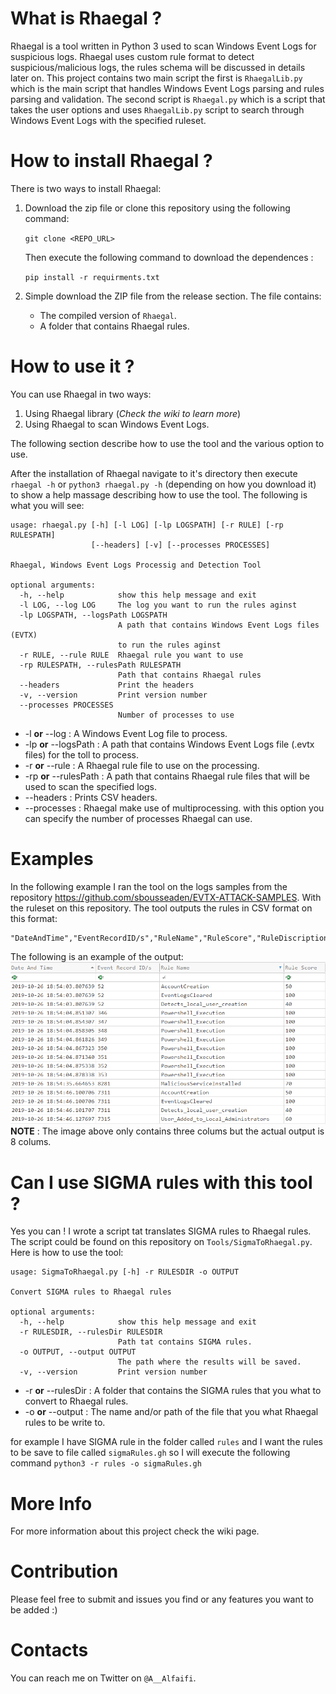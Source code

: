 # What is Rhaegal ?

Rhaegal is a tool written in Python 3  used to scan Windows Event Logs for suspicious logs. Rhaegal uses custom rule format to detect suspicious/malicious logs, the rules schema will be discussed in details later on. This project contains two main script the first is `RhaegalLib.py` which is the main script that handles Windows Event Logs parsing and rules parsing and validation. The second script is `Rhaegal.py` which is a script that takes the user options and uses `RhaegalLib.py` script to search through Windows Event Logs with the specified ruleset.

# How to install Rhaegal ?

 There is two ways to install Rhaegal:

1. Download the zip file or clone this repository using the following command:

   `git clone <REPO_URL>`

   Then execute the following command to download the dependences :

   `pip install -r requirments.txt`

2. Simple download the ZIP file from the release section. The file contains:
   * The compiled version of `Rhaegal`.
   * A folder that contains Rhaegal rules.

# How to use it ?

You can use Rhaegal in two ways:

1. Using Rhaegal library (*Check the wiki to learn more*)
2. Using Rhaegal to scan Windows Event Logs.

The following section describe how to use the tool and the various option to use.

After the installation of Rhaegal navigate to it's directory then execute `rhaegal -h` or `python3 rhaegal.py -h` (depending on how you download it) to show a help massage describing how to use the tool. The following is what you will see:

```
usage: rhaegal.py [-h] [-l LOG] [-lp LOGSPATH] [-r RULE] [-rp RULESPATH]
                  [--headers] [-v] [--processes PROCESSES]

Rhaegal, Windows Event Logs Processig and Detection Tool

optional arguments:
  -h, --help            show this help message and exit
  -l LOG, --log LOG     The log you want to run the rules aginst
  -lp LOGSPATH, --logsPath LOGSPATH
                        A path that contains Windows Event Logs files (EVTX)
                        to run the rules aginst
  -r RULE, --rule RULE  Rhaegal rule you want to use
  -rp RULESPATH, --rulesPath RULESPATH
                        Path that contains Rhaegal rules
  --headers             Print the headers
  -v, --version         Print version number
  --processes PROCESSES
                        Number of processes to use
```

* -l <LOG> **or** --log <LOG> : A Windows Event Log file to process.
* -lp <LOGSPATH> **or** --logsPath <LOGSPATH> : A path that contains Windows Event Logs file (.evtx files) for the toll to process.
* -r **or** --rule : A Rhaegal rule file to use on the processing.
* -rp **or** --rulesPath :  A path that contains Rhaegal rule files that will be used to scan the specified logs.
* --headers : Prints CSV headers.
* --processes : Rhaegal make use of multiprocessing. with this option you can specify the number of processes Rhaegal can use.

# Examples

In the following example I ran the tool on the logs samples from the repository https://github.com/sbousseaden/EVTX-ATTACK-SAMPLES. With the ruleset on this repository. The tool outputs the rules in CSV format on this format:

```
"DateAndTime","EventRecordID/s","RuleName","RuleScore","RuleDiscription","RuleRefrence","MatchedStr","EventRawData"
```

 The following is an example of the output:
![Output Example](screenshots/Results.png)
**NOTE** : The image above only contains three colums but the actual output is 8 colums.

# Can I use SIGMA rules with this tool ?

Yes you can ! I wrote  a script tat translates SIGMA rules to Rhaegal rules. The script could be found on this repository on `Tools/SigmaToRhaegal.py`. Here is how to use the tool:

```
usage: SigmaToRhaegal.py [-h] -r RULESDIR -o OUTPUT

Convert SIGMA rules to Rhaegal rules

optional arguments:
  -h, --help            show this help message and exit
  -r RULESDIR, --rulesDir RULESDIR
                        Path tat contains SIGMA rules.
  -o OUTPUT, --output OUTPUT
                        The path where the results will be saved.
  -v, --version         Print version number
```

* -r **or** --rulesDir : A folder that contains the SIGMA rules that you what to convert to Rhaegal rules.
* -o **or** --output : The name and/or path of the file that you what Rhaegal rules to be write to.

for example I have SIGMA rule in the folder called `rules` and I want the rules to be save to file called `sigmaRules.gh` so I will execute the following command `python3 -r rules -o sigmaRules.gh `

# More Info

For more information about this project check the wiki page.

# Contribution

Please feel free to submit and issues you find or any features you want to be added :)

# Contacts

You can reach me on Twitter on `@A__Alfaifi`.

